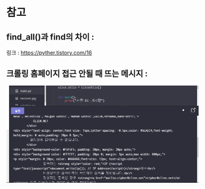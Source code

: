 # 참고
## find_all()과 find의 차이 :
링크 : https://pyther.tistory.com/16

## 크롤링 홈페이지 접근 안될 때 뜨는 메시지 :
![크롤링 홈페이지 접근 안될 때 뜨는 메시지](images/크롤링%20홈페이지%20접근%20안될%20때%20뜨는%20메시지.png)